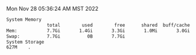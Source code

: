 Mon Nov 28 05:36:24 AM MST 2022
```bash
System Memory
               total        used        free      shared  buff/cache   available
Mem:           7.7Gi       1.4Gi       3.3Gi       1.0Mi       3.0Gi       6.0Gi
Swap:          7.7Gi          0B       7.7Gi
System Storage
627M	.
```
